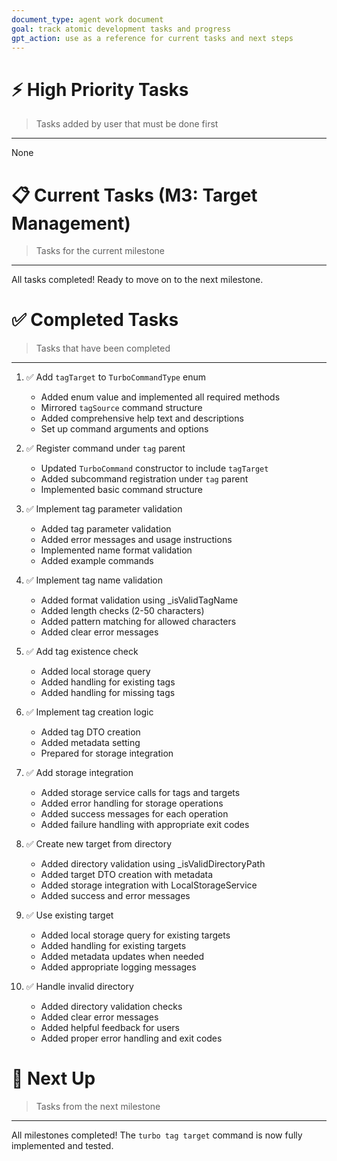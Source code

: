 ```yaml
---
document_type: agent work document
goal: track atomic development tasks and progress
gpt_action: use as a reference for current tasks and next steps
---
```


# ⚡ High Priority Tasks
> Tasks added by user that must be done first
---

None

# 📋 Current Tasks (M3: Target Management)
> Tasks for the current milestone
---

All tasks completed! Ready to move on to the next milestone.

# ✅ Completed Tasks
> Tasks that have been completed
---

1. ✅ Add `tagTarget` to `TurboCommandType` enum
   - Added enum value and implemented all required methods
   - Mirrored `tagSource` command structure
   - Added comprehensive help text and descriptions
   - Set up command arguments and options

2. ✅ Register command under `tag` parent
   - Updated `TurboCommand` constructor to include `tagTarget`
   - Added subcommand registration under `tag` parent
   - Implemented basic command structure

3. ✅ Implement tag parameter validation
   - Added tag parameter validation
   - Added error messages and usage instructions
   - Implemented name format validation
   - Added example commands

4. ✅ Implement tag name validation
   - Added format validation using _isValidTagName
   - Added length checks (2-50 characters)
   - Added pattern matching for allowed characters
   - Added clear error messages

5. ✅ Add tag existence check
   - Added local storage query
   - Added handling for existing tags
   - Added handling for missing tags

6. ✅ Implement tag creation logic
   - Added tag DTO creation
   - Added metadata setting
   - Prepared for storage integration

7. ✅ Add storage integration
   - Added storage service calls for tags and targets
   - Added error handling for storage operations
   - Added success messages for each operation
   - Added failure handling with appropriate exit codes

8. ✅ Create new target from directory
   - Added directory validation using _isValidDirectoryPath
   - Added target DTO creation with metadata
   - Added storage integration with LocalStorageService
   - Added success and error messages

9. ✅ Use existing target
   - Added local storage query for existing targets
   - Added handling for existing targets
   - Added metadata updates when needed
   - Added appropriate logging messages

10. ✅ Handle invalid directory
    - Added directory validation checks
    - Added clear error messages
    - Added helpful feedback for users
    - Added proper error handling and exit codes

# 📝 Next Up
> Tasks from the next milestone
---

All milestones completed! The `turbo tag target` command is now fully implemented and tested.